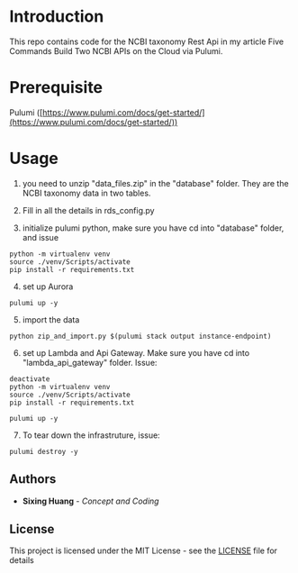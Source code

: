 
  
# Introduction

This repo contains code for the NCBI taxonomy Rest Api in my article Five Commands Build Two NCBI APIs on the Cloud via Pulumi.

# Prerequisite

  

Pulumi ([https://www.pulumi.com/docs/get-started/](https://www.pulumi.com/docs/get-started/))


# Usage
1. you need to unzip "data_files.zip" in the "database" folder. They are the NCBI taxonomy data in two tables.

2. Fill in all the details in rds_config.py

3. initialize pulumi python, make sure you have cd into "database" folder, and issue
```console
python -m virtualenv venv
source ./venv/Scripts/activate
pip install -r requirements.txt
```

4. set up Aurora
```console
pulumi up -y
```
5. import the data
```console
python zip_and_import.py $(pulumi stack output instance-endpoint)
```
6. set up Lambda and Api Gateway. Make sure you have cd into "lambda_api_gateway" folder. Issue:

```console
deactivate
python -m virtualenv venv
source ./venv/Scripts/activate
pip install -r requirements.txt

pulumi up -y
```
7. To tear down the infrastruture, issue:
```console
pulumi destroy -y
```
  

## Authors

  

*  **Sixing Huang** - *Concept and Coding*

  

## License

  

This project is licensed under the MIT License - see the [LICENSE](LICENSE) file for details
